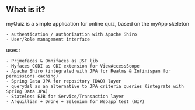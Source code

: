 What is it?
-----------

myQuiz is a simple application for online quiz, based on the myApp skeleton

    - authentication / authorization with Apache Shiro
    - User/Role management interface

uses :

    - Primefaces & Omnifaces as JSF lib
    - Myfaces CODI as CDI extension for ViewAccessScope
    - Apache Shiro (integrated with JPA for Realms & Infinispan for permissions caching)
    - Spring Data JPA for repository (DAO) layer
    - querydsl as an alternative to JPA criteria queries (integrate with Spring Data JPA)
    - Stateless EJB for Service/Transaction layer
    - Arquillian + Drone + Selenium for Webapp test (WIP)